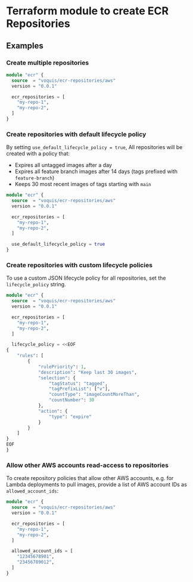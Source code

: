 # Terraform module to create ECR Repositories


## Examples
### Create multiple repositories
```terraform
module "ecr" {
  source  = "voquis/ecr-repositories/aws"
  version = "0.0.1"

  ecr_repositories = [
    "my-repo-1",
    "my-repo-2",
  ]
}
```

### Create repositories with default lifecycle policy
By setting `use_default_lifecycle_policy = true`, All repositories will be created with a policy that:
 - Expires all untagged images after a day
 - Expires all feature branch images after 14 days (tags prefixed with `feature-branch`)
 - Keeps 30 most recent images of tags starting with `main`

```terraform
module "ecr" {
  source  = "voquis/ecr-repositories/aws"
  version = "0.0.1"

  ecr_repositories = [
    "my-repo-1",
    "my-repo-2",
  ]

  use_default_lifecycle_policy = true
}
```

### Create repositories with custom lifecycle policies
To use a custom JSON lifecycle policy for all repositories, set the `lifecycle_policy` string.

```terraform
module "ecr" {
  source  = "voquis/ecr-repositories/aws"
  version = "0.0.1"

  ecr_repositories = [
    "my-repo-1",
    "my-repo-2",
  ]

  lifecycle_policy = <<EOF
{
    "rules": [
        {
            "rulePriority": 1,
            "description": "Keep last 30 images",
            "selection": {
                "tagStatus": "tagged",
                "tagPrefixList": ["v"],
                "countType": "imageCountMoreThan",
                "countNumber": 30
            },
            "action": {
                "type": "expire"
            }
        }
    ]
}
EOF
}
```

### Allow other AWS accounts read-access to repositories
To create repository policies that allow other AWS accounts, e.g. for Lambda deployments to pull images, provide a list of AWS account IDs as `allowed_account_ids`:
```terraform
module "ecr" {
  source  = "voquis/ecr-repositories/aws"
  version = "0.0.1"

  ecr_repositories = [
    "my-repo-1",
    "my-repo-2",
  ]

  allowed_account_ids = [
    "12345678901",
    "23456789012",
  ]
}
```
